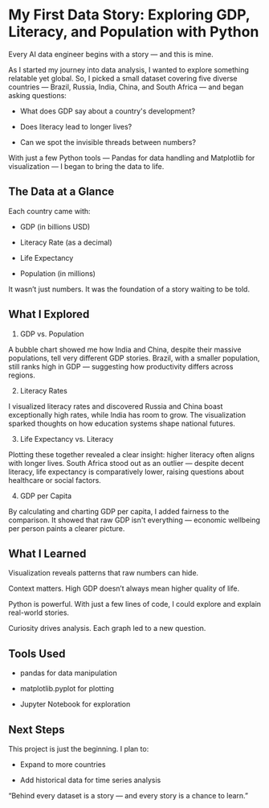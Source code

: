 # My First Data Story: Exploring GDP, Literacy, and Population with Python

Every AI data engineer begins with a story — and this is mine.

As I started my journey into data analysis, I wanted to explore something relatable yet global. So, I picked a small dataset covering five diverse countries — Brazil, Russia, India, China, and South Africa — and began asking questions:

- What does GDP say about a country's development?

- Does literacy lead to longer lives?

- Can we spot the invisible threads between numbers?

With just a few Python tools — Pandas for data handling and Matplotlib for visualization — I began to bring the data to life.

## The Data at a Glance

Each country came with:

- GDP (in billions USD)

- Literacy Rate (as a decimal)

- Life Expectancy

- Population (in millions)

It wasn’t just numbers. It was the foundation of a story waiting to be told.

## What I Explored

1. GDP vs. Population

A bubble chart showed me how India and China, despite their massive populations, tell very different GDP stories. Brazil, with a smaller population, still ranks high in GDP — suggesting how productivity differs across regions.

2. Literacy Rates

I visualized literacy rates and discovered Russia and China boast exceptionally high rates, while India has room to grow. The visualization sparked thoughts on how education systems shape national futures.

3. Life Expectancy vs. Literacy

Plotting these together revealed a clear insight: higher literacy often aligns with longer lives. South Africa stood out as an outlier — despite decent literacy, life expectancy is comparatively lower, raising questions about healthcare or social factors.

4. GDP per Capita

By calculating and charting GDP per capita, I added fairness to the comparison. It showed that raw GDP isn't everything — economic wellbeing per person paints a clearer picture.

## What I Learned

Visualization reveals patterns that raw numbers can hide.

Context matters. High GDP doesn’t always mean higher quality of life.

Python is powerful. With just a few lines of code, I could explore and explain real-world stories.

Curiosity drives analysis. Each graph led to a new question.

## Tools Used

- pandas for data manipulation

- matplotlib.pyplot for plotting

- Jupyter Notebook for exploration

## Next Steps

This project is just the beginning. I plan to:

- Expand to more countries

- Add historical data for time series analysis

“Behind every dataset is a story — and every story is a chance to learn.”
